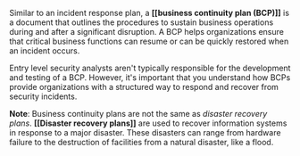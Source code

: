 Similar to an incident response plan, a **[[business continuity plan (BCP)]]** is a document that outlines the procedures to sustain business operations during and after a significant disruption. A BCP helps organizations ensure that critical business functions can resume or can be quickly restored when an incident occurs.

Entry level security analysts aren't typically responsible for the development and testing of a BCP. However, it's important that you understand how BCPs provide organizations with a structured way to respond and recover from security incidents.

**Note**: Business continuity plans are not the same as _disaster recovery plans_. **[[Disaster recovery plans]]** are used to recover information systems in response to a major disaster. These disasters can range from hardware failure to the destruction of facilities from a natural disaster, like a flood. 